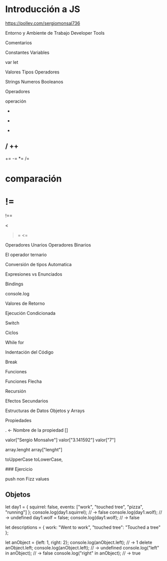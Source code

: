 
# Introducción a JS

<https://pollev.com/sergiomonsal736>






Entorno y Ambiente de Trabajo
Developer Tools


Comentarios

Constantes
Variables 

var 
let



Valores
Tipos
Operadores


Strings
Numeros 
Booleanos


Operadores

operación

+
-
*
/
++
--
+=
-=
*=
/=


comparación
==
!=
===
!==
>
<
>=
<=


Operadores Unarios
Operadores Binarios

El operador ternario


Conversión de tipos Automatica

Expresiones vs Enunciados

Bindings


console.log

Valores de Retorno


Ejecución Condicionada



Switch

Ciclos

While
for

Indentación del Código

Break

Funciones


Funciones Flecha

Recursión

Efectos Secundarios

Estructuras de Datos Objetos y Arrays


Propiedades  

.   <- Nombre de la propiedad
[]


valor["Sergio Monsalve"]
valor["3.141592"]
valor["7"]

array.lenght
array["lenght"]


toUpperCase 
toLowerCase,



### Ejercicio


push non Fizz values 


## Objetos


let day1 = {
squirrel: false,
events: ["work", "touched tree", "pizza", "running"]
}; console.log(day1.squirrel); // → false console.log(day1.wolf);
// → undefined
day1.wolf = false; console.log(day1.wolf);
// → false  




let descriptions = {
work: "Went to work",
"touched tree": "Touched a tree"
};


let anObject = {left: 1, right: 2}; console.log(anObject.left);
// → 1
delete anObject.left; console.log(anObject.left);
// → undefined
console.log("left" in anObject); // → false
console.log("right" in anObject); // → true
